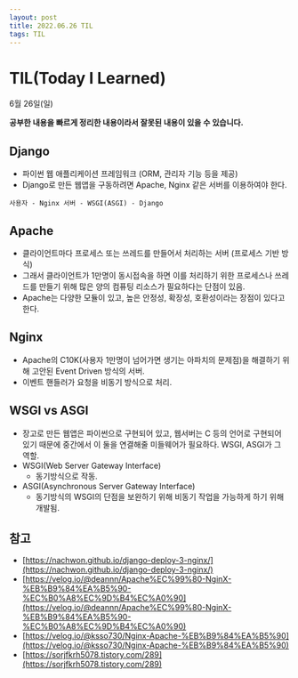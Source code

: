 ```yaml
---
layout: post
title: 2022.06.26 TIL
tags: TIL
---
```

# TIL(Today I Learned)

6월 26일(일)

**공부한 내용을 빠르게 정리한 내용이라서 잘못된 내용이 있을 수 있습니다.**

## Django
- 파이썬 웹 애플리케이션 프레임워크 (ORM, 관리자 기능 등을 제공)
- Django로 만든 웹앱을 구동하려면 Apache, Nginx 같은 서버를 이용하여야 한다.
```
사용자 - Nginx 서버 - WSGI(ASGI) - Django
```

## Apache
- 클라이언트마다 프로세스 또는 쓰레드를 만들어서 처리하는 서버 (프로세스 기반 방식)
- 그래서 클라이언트가 1만명이 동시접속을 하면 이를 처리하기 위한 프로세스나 쓰레드를 만들기 위해 많은 양의 컴퓨팅 리소스가 필요하다는 단점이 있음.
- Apache는 다양한 모듈이 있고, 높은 안정성, 확장성, 호환성이라는 장점이 있다고 한다.

## Nginx
- Apache의 C10K(사용자 1만명이 넘어가면 생기는 아파치의 문제점)을 해결하기 위해 고안된 Event Driven 방식의 서버.
- 이벤트 핸들러가 요청을 비동기 방식으로 처리.

## WSGI vs ASGI
- 장고로 만든 웹앱은 파이썬으로 구현되어 있고, 웹서버는 C 등의 언어로 구현되어 있기 때문에 중간에서 이 둘을 연결해줄 미들웨어가 필요하다. WSGI, ASGI가 그 역할.
- WSGI(Web Server Gateway Interface)
    - 동기방식으로 작동.
- ASGI(Asynchronous Server Gateway
Interface)
    - 동기방식의 WSGI의 단점을 보완하기 위해 비동기 작업을 가능하게 하기 위해 개발됨.


## 참고
- [https://nachwon.github.io/django-deploy-3-nginx/](https://nachwon.github.io/django-deploy-3-nginx/)
- [https://velog.io/@deannn/Apache%EC%99%80-NginX-%EB%B9%84%EA%B5%90-%EC%B0%A8%EC%9D%B4%EC%A0%90](https://velog.io/@deannn/Apache%EC%99%80-NginX-%EB%B9%84%EA%B5%90-%EC%B0%A8%EC%9D%B4%EC%A0%90)
- [https://velog.io/@ksso730/Nginx-Apache-%EB%B9%84%EA%B5%90](https://velog.io/@ksso730/Nginx-Apache-%EB%B9%84%EA%B5%90)
- [https://sorjfkrh5078.tistory.com/289](https://sorjfkrh5078.tistory.com/289)
